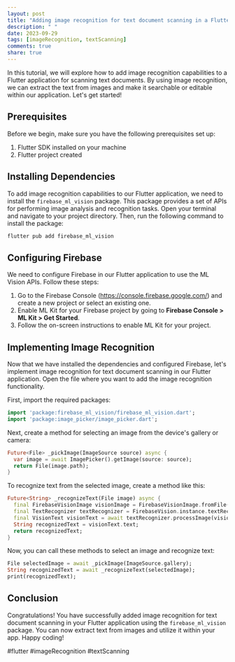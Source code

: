 ```yaml
---
layout: post
title: "Adding image recognition for text document scanning in a Flutter application"
description: " "
date: 2023-09-29
tags: [imageRecognition, textScanning]
comments: true
share: true
---
```


In this tutorial, we will explore how to add image recognition capabilities to a Flutter application for scanning text documents. By using image recognition, we can extract the text from images and make it searchable or editable within our application. Let's get started!

## Prerequisites

Before we begin, make sure you have the following prerequisites set up:

1. Flutter SDK installed on your machine
2. Flutter project created

## Installing Dependencies

To add image recognition capabilities to our Flutter application, we need to install the `firebase_ml_vision` package. This package provides a set of APIs for performing image analysis and recognition tasks. Open your terminal and navigate to your project directory. Then, run the following command to install the package:

```dart
flutter pub add firebase_ml_vision
```

## Configuring Firebase

We need to configure Firebase in our Flutter application to use the ML Vision APIs. Follow these steps:

1. Go to the Firebase Console (https://console.firebase.google.com/) and create a new project or select an existing one.
2. Enable ML Kit for your Firebase project by going to **Firebase Console > ML Kit > Get Started**.
3. Follow the on-screen instructions to enable ML Kit for your project.

## Implementing Image Recognition

Now that we have installed the dependencies and configured Firebase, let's implement image recognition for text document scanning in our Flutter application. Open the file where you want to add the image recognition functionality.

First, import the required packages:

```dart
import 'package:firebase_ml_vision/firebase_ml_vision.dart';
import 'package:image_picker/image_picker.dart';
```

Next, create a method for selecting an image from the device's gallery or camera:

```dart
Future<File> _pickImage(ImageSource source) async {
  var image = await ImagePicker().getImage(source: source);
  return File(image.path);
}
```

To recognize text from the selected image, create a method like this:

```dart
Future<String> _recognizeText(File image) async {
  final FirebaseVisionImage visionImage = FirebaseVisionImage.fromFile(image);
  final TextRecognizer textRecognizer = FirebaseVision.instance.textRecognizer();
  final VisionText visionText = await textRecognizer.processImage(visionImage);
  String recognizedText = visionText.text;
  return recognizedText;
}
```

Now, you can call these methods to select an image and recognize text:

```dart
File selectedImage = await _pickImage(ImageSource.gallery);
String recognizedText = await _recognizeText(selectedImage);
print(recognizedText);
```

## Conclusion

Congratulations! You have successfully added image recognition for text document scanning in your Flutter application using the `firebase_ml_vision` package. You can now extract text from images and utilize it within your app. Happy coding!

#flutter #imageRecognition #textScanning
